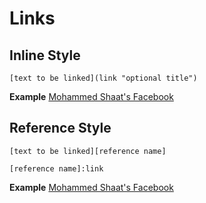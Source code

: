 # Links

## Inline Style
`[text to be linked](link "optional title")`

**Example**
[Mohammed Shaat's Facebook](http://github.com/mohammedshaat)


## Reference Style
```
[text to be linked][reference name]

[reference name]:link
```

**Example**
[Mohammed Shaat's Facebook][facebook]

[facebook]:http://facebook.com/mohammed.shaat.it